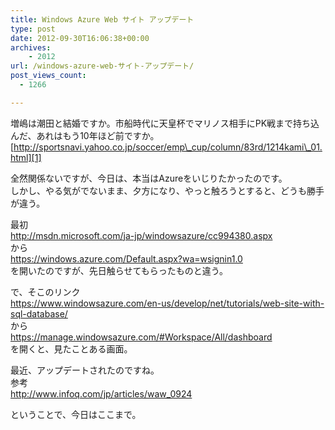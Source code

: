 ```yaml
---
title: Windows Azure Web サイト アップデート
type: post
date: 2012-09-30T16:06:38+00:00
archives:
    - 2012
url: /windows-azure-web-サイト-アップデート/
post_views_count:
  - 1266

---
```

増嶋は潮田と結婚ですか。市船時代に天皇杯でマリノス相手にPK戦まで持ち込んだ、あれはもう10年ほど前ですか。  
[http://sportsnavi.yahoo.co.jp/soccer/emp\_cup/column/83rd/1214kami\_01.html][1]

全然関係ないですが、今日は、本当はAzureをいじりたかったのです。  
しかし、やる気がでないまま、夕方になり、やっと触ろうとすると、どうも勝手が違う。

最初  
<http://msdn.microsoft.com/ja-jp/windowsazure/cc994380.aspx>  
から  
<https://windows.azure.com/Default.aspx?wa=wsignin1.0>  
を開いたのですが、先日触らせてもらったものと違う。

で、そこのリンク  
<https://www.windowsazure.com/en-us/develop/net/tutorials/web-site-with-sql-database/>  
から  
<https://manage.windowsazure.com/#Workspace/All/dashboard>  
を開くと、見たことある画面。

最近、アップデートされたのですね。  
参考  
<http://www.infoq.com/jp/articles/waw_0924>

ということで、今日はここまで。

 [1]: http://sportsnavi.yahoo.co.jp/soccer/emp_cup/column/83rd/1214kami_01.html